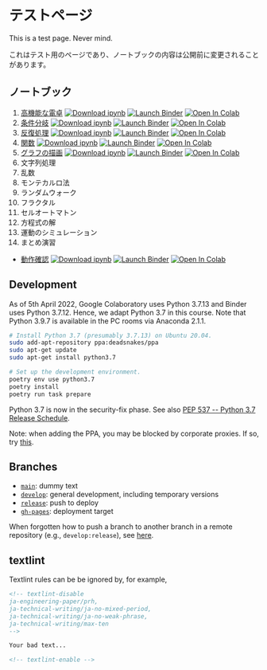 # テストページ

This is a test page. Never mind.

<!-- textlint-disable
ja-technical-writing/no-mix-dearu-desumasu
-->

これはテスト用のページであり、ノートブックの内容は公開前に変更されることがあります。

<!-- textlint-enable -->


## ノートブック

1. [高機能な電卓](https://nbviewer.jupyter.org/github/tueda/PS2022SS/blob/develop/notebooks/01_%E9%AB%98%E6%A9%9F%E8%83%BD%E3%81%AA%E9%9B%BB%E5%8D%93.ipynb) [![Download ipynb](https://img.shields.io/badge/download-ipynb-brightgreen.svg?logo=jupyter)](https://raw.githubusercontent.com/tueda/PS2022SS/develop/notebooks/01_%E9%AB%98%E6%A9%9F%E8%83%BD%E3%81%AA%E9%9B%BB%E5%8D%93.ipynb) [![Launch Binder](https://mybinder.org/badge_logo.svg)](https://mybinder.org/v2/gh/tueda/PS2022SS/develop?filepath=notebooks/01_%E9%AB%98%E6%A9%9F%E8%83%BD%E3%81%AA%E9%9B%BB%E5%8D%93.ipynb) [![Open In Colab](https://colab.research.google.com/assets/colab-badge.svg)](https://colab.research.google.com/github/tueda/PS2022SS/blob/develop/notebooks/01_%E9%AB%98%E6%A9%9F%E8%83%BD%E3%81%AA%E9%9B%BB%E5%8D%93.ipynb?hl=ja)
1. [条件分岐](https://nbviewer.jupyter.org/github/tueda/PS2022SS/blob/develop/notebooks/02_%E6%9D%A1%E4%BB%B6%E5%88%86%E5%B2%90.ipynb) [![Download ipynb](https://img.shields.io/badge/download-ipynb-brightgreen.svg?logo=jupyter)](https://raw.githubusercontent.com/tueda/PS2022SS/develop/notebooks/02_%E6%9D%A1%E4%BB%B6%E5%88%86%E5%B2%90.ipynb) [![Launch Binder](https://mybinder.org/badge_logo.svg)](https://mybinder.org/v2/gh/tueda/PS2022SS/develop?filepath=notebooks/02_%E6%9D%A1%E4%BB%B6%E5%88%86%E5%B2%90.ipynb) [![Open In Colab](https://colab.research.google.com/assets/colab-badge.svg)](https://colab.research.google.com/github/tueda/PS2022SS/blob/develop/notebooks/02_%E6%9D%A1%E4%BB%B6%E5%88%86%E5%B2%90.ipynb?hl=ja)
1. [反復処理](https://nbviewer.jupyter.org/github/tueda/PS2022SS/blob/develop/notebooks/03_%E5%8F%8D%E5%BE%A9%E5%87%A6%E7%90%86.ipynb) [![Download ipynb](https://img.shields.io/badge/download-ipynb-brightgreen.svg?logo=jupyter)](https://raw.githubusercontent.com/tueda/PS2022SS/develop/notebooks/03_%E5%8F%8D%E5%BE%A9%E5%87%A6%E7%90%86.ipynb) [![Launch Binder](https://mybinder.org/badge_logo.svg)](https://mybinder.org/v2/gh/tueda/PS2022SS/develop?filepath=notebooks/03_%E5%8F%8D%E5%BE%A9%E5%87%A6%E7%90%86.ipynb) [![Open In Colab](https://colab.research.google.com/assets/colab-badge.svg)](https://colab.research.google.com/github/tueda/PS2022SS/blob/develop/notebooks/03_%E5%8F%8D%E5%BE%A9%E5%87%A6%E7%90%86.ipynb?hl=ja)
1. [関数](https://nbviewer.jupyter.org/github/tueda/PS2022SS/blob/develop/notebooks/04_%E9%96%A2%E6%95%B0.ipynb) [![Download ipynb](https://img.shields.io/badge/download-ipynb-brightgreen.svg?logo=jupyter)](https://raw.githubusercontent.com/tueda/PS2022SS/develop/notebooks/04_%E9%96%A2%E6%95%B0.ipynb) [![Launch Binder](https://mybinder.org/badge_logo.svg)](https://mybinder.org/v2/gh/tueda/PS2022SS/develop?filepath=notebooks/04_%E9%96%A2%E6%95%B0.ipynb) [![Open In Colab](https://colab.research.google.com/assets/colab-badge.svg)](https://colab.research.google.com/github/tueda/PS2022SS/blob/develop/notebooks/04_%E9%96%A2%E6%95%B0.ipynb?hl=ja)
1. [グラフの描画](https://nbviewer.jupyter.org/github/tueda/PS2022SS/blob/develop/notebooks/05_%E3%82%B0%E3%83%A9%E3%83%95%E3%81%AE%E6%8F%8F%E7%94%BB.ipynb) [![Download ipynb](https://img.shields.io/badge/download-ipynb-brightgreen.svg?logo=jupyter)](https://raw.githubusercontent.com/tueda/PS2022SS/develop/notebooks/05_%E3%82%B0%E3%83%A9%E3%83%95%E3%81%AE%E6%8F%8F%E7%94%BB.ipynb) [![Launch Binder](https://mybinder.org/badge_logo.svg)](https://mybinder.org/v2/gh/tueda/PS2022SS/develop?filepath=notebooks/05_%E3%82%B0%E3%83%A9%E3%83%95%E3%81%AE%E6%8F%8F%E7%94%BB.ipynb) [![Open In Colab](https://colab.research.google.com/assets/colab-badge.svg)](https://colab.research.google.com/github/tueda/PS2022SS/blob/develop/notebooks/05_%E3%82%B0%E3%83%A9%E3%83%95%E3%81%AE%E6%8F%8F%E7%94%BB.ipynb?hl=ja)
1. 文字列処理
1. 乱数
1. モンテカルロ法
1. ランダムウォーク
1. フラクタル
1. セルオートマトン
1. 方程式の解
1. 運動のシミュレーション
1. まとめ演習

- [動作確認](https://nbviewer.jupyter.org/github/tueda/PS2022SS/blob/develop/notebooks/00_%E5%8B%95%E4%BD%9C%E7%A2%BA%E8%AA%8D.ipynb) [![Download ipynb](https://img.shields.io/badge/download-ipynb-brightgreen.svg?logo=jupyter)](https://raw.githubusercontent.com/tueda/PS2022SS/develop/notebooks/00_%E5%8B%95%E4%BD%9C%E7%A2%BA%E8%AA%8D.ipynb) [![Launch Binder](https://mybinder.org/badge_logo.svg)](https://mybinder.org/v2/gh/tueda/PS2022SS/develop?filepath=notebooks/00_%E5%8B%95%E4%BD%9C%E7%A2%BA%E8%AA%8D.ipynb) [![Open In Colab](https://colab.research.google.com/assets/colab-badge.svg)](https://colab.research.google.com/github/tueda/PS2022SS/blob/develop/notebooks/00_%E5%8B%95%E4%BD%9C%E7%A2%BA%E8%AA%8D.ipynb?hl=ja)


## Development

<!-- textlint-disable
ja-engineering-paper/use-si-units
-->

As of 5th April 2022, Google Colaboratory uses Python 3.7.13 and Binder uses Python 3.7.12.
Hence, we adapt Python 3.7 in this course.
Note that Python 3.9.7 is available in the PC rooms via Anaconda 2.1.1.
```bash
# Install Python 3.7 (presumably 3.7.13) on Ubuntu 20.04.
sudo add-apt-repository ppa:deadsnakes/ppa
sudo apt-get update
sudo apt-get install python3.7

# Set up the development environment.
poetry env use python3.7
poetry install
poetry run task prepare
```
Python 3.7 is now in the security-fix phase.
See also [PEP 537 -- Python 3.7 Release Schedule](https://www.python.org/dev/peps/pep-0537/).

Note: when adding the PPA, you may be blocked by corporate proxies.
If so, try [this](https://stackoverflow.com/a/67619514).

<!-- textlint-enable -->


## Branches

- [`main`](https://github.com/tueda/PS2022SS/tree/main): dummy text
- [`develop`](https://github.com/tueda/PS2022SS/tree/develop): general development, including temporary versions
- [`release`](https://github.com/tueda/PS2022SS/tree/release): push to deploy
- [`gh-pages`](https://github.com/tueda/PS2022SS/tree/gh-pages): deployment target

<!-- textlint-disable
ja-technical-writing/sentence-length
-->

When forgotten how to push a branch to another branch in a remote repository (e.g., `develop:release`),
see [here](https://stackoverflow.com/a/13897766).

<!-- textlint-enable -->


## textlint

Textlint rules can be be ignored by, for example,

```markdown
<!-- textlint-disable
ja-engineering-paper/prh,
ja-technical-writing/ja-no-mixed-period,
ja-technical-writing/ja-no-weak-phrase,
ja-technical-writing/max-ten
-->

Your bad text...

<!-- textlint-enable -->
```
